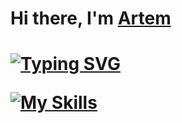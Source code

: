 <h1>Hi there, I'm <a href="https://musicguns.github.io/cv/" target="_blank">Artem</a><h1>

[![Typing SVG](https://readme-typing-svg.herokuapp.com?color=%2336BCF7&lines=I'm+a+novice+developer+on+Rails)](https://git.io/typing-svg)

[![My Skills](https://skillicons.dev/icons?i=ruby,rails,git,discord,docker,js,linux,postgres)](https://skillicons.dev)
